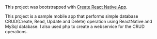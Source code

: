 This project was bootstrapped with [Create React Native App](https://github.com/react-community/create-react-native-app).

This project is a sample mobile app that performs simple database CRUD(Create, Read, Update and Delete) operation using ReactNative and MySql database. I also used php to create a webservice for the CRUD operations.
